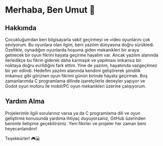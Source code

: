 # Merhaba, Ben Umut 👋

## Hakkımda
Çocukluğumdan beri bilgisayarla vakit geçirmeyi ve video oyunlarını çok seviyorum. Bu oyunlara olan ilgim, beni yazılım dünyasına doğru sürükledi. Özellikle, oynadığım oyunlarda hoşuma giden mekanikleri bir araya getirecek bir oyun fikrini hayata geçirme hayalim var. Ancak yazılım alanında ilerledikçe bu fikrin giderek daha karmaşık ve yapılması imkansız bir noktaya doğru evrildiğini fark ettim. Yine de yazılım, hayatımda vazgeçilmez bir yer edindi. Hedefim yazılım alanında kendimi geliştirerek şimdilik imkansız gibi görünen oyun fikrimi günün birinde hayata geçirmek. Boş zamanlarımda C programlama dilinde işaretçilerle deneyler yapıyor ve Godot oyun motoru ile mobil/PC oyun mekanikleri üzerine çalışıyorum.

## Yardım Alma
Projelerimle ilgili sorularınız varsa ya da C programlama dili ve oyun geliştirme konusunda yardıma ihtiyaç duyuyorsanız, GitHub üzerinden benimle iletişime geçebilirsiniz. Yeni fikirler ve projeler her zaman beni heyecanlandırır!

Teşekkürler! 🎮💻


